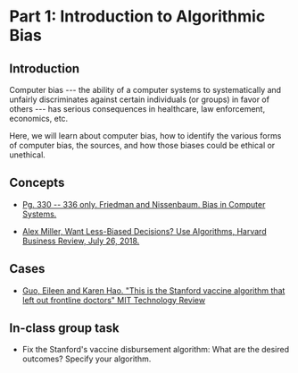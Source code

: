 # Part 1: Introduction to Algorithmic Bias

## Introduction

Computer bias --- the ability of a computer systems to systematically and unfairly discriminates against certain individuals (or groups) in favor of others --- has serious consequences in healthcare, law enforcement, economics, etc. 

Here, we will learn about computer bias, how to identify the various forms of computer bias, the sources, and how those biases could be ethical or unethical.

## Concepts

* [Pg. 330 -- 336 only. Friedman and Nissenbaum. Bias in Computer Systems.](https://web.archive.org/web/20240614111418/https://nissenbaum.tech.cornell.edu/papers/Bias%20in%20Computer%20Systems.pdf)

* [Alex Miller, Want Less-Biased Decisions? Use Algorithms, Harvard Business Review, July 26,
2018.](https://archive.md/y3Wj1)

## Cases

* [Guo, Eileen and Karen Hao. "This is the Stanford vaccine algorithm that left out frontline doctors" MIT Technology Review](https://web.archive.org/web/20240425065403/https://www.technologyreview.com/2020/12/21/1015303/stanford-vaccine-algorithm/)

## In-class group task

* Fix the Stanford's vaccine disbursement algorithm: What are the desired outcomes? Specify your algorithm.
